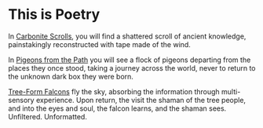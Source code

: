 # This is Poetry
In [Carbonite Scrolls](https://github.com/dougbutner/poetry/tree/master/Carbonite%20Scrolls), you will find a shattered scroll of ancient knowledge, painstakingly reconstructed with tape made of the wind. 


In [Pigeons from the Path](https://github.com/dougbutner/poetry/tree/master/Pidgeons%20from%20the%20Path) you will see a flock of pigeons departing from the places they once stood, taking a journey across the world, never to return to the unknown dark box they were born. 


[Tree-Form Falcons](https://github.com/dougbutner/poetry/tree/master/Tree-Form%20Falcons) fly the sky, absorbing the information through multi-sensory experience. Upon return, the visit the shaman of the tree people, and into the eyes and soul, the falcon learns, and the shaman sees. Unfiltered. Unformatted. 
<!--stackedit_data:
eyJoaXN0b3J5IjpbNzQ5MjQ4Mjk4LC0zOTYzMjY4NjksMTQyND
U5MjI4NSwtMjY4Mzg1NjM3XX0=
-->